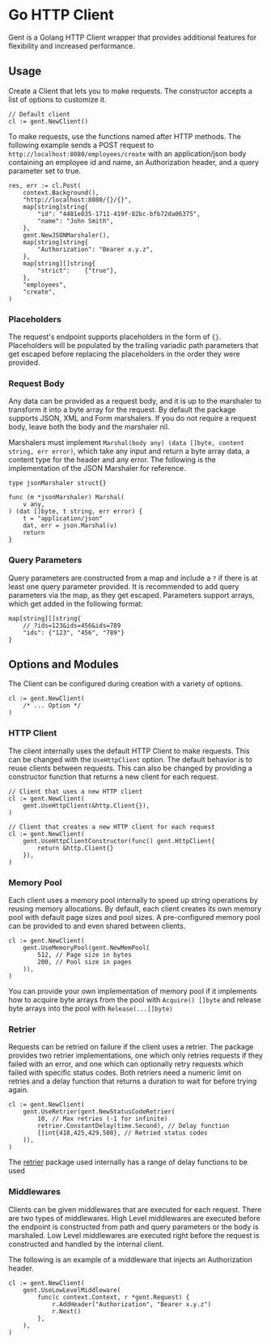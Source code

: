 # Go HTTP Client

Gent is a Golang HTTP Client wrapper that provides additional features for flexibility and increased performance.

## Usage

Create a Client that lets you to make requests. The constructor accepts a list of options to customize it.

```golang
// Default client
cl := gent.NewClient()
```

To make requests, use the functions named after HTTP methods. The following example sends a POST request to `http://localhost:8080/employees/create` with an application/json body containing an employee id and name, an Authorization header, and a query parameter set to true.

```golang
res, err := cl.Post(
    context.Background(),
    "http://localhost:8080/{}/{}",
    map[string]string{
        "id": "4481e035-1711-419f-82bc-bfb72da06375",
        "name": "John Smith",
    },
    gent.NewJSONMarshaler(),
    map[string]string{
 		"Authorization": "Bearer x.y.z",
	},
    map[string][]string{
 		"strict":    {"true"},
 	},
    "employees",
    "create",
)
```

### Placeholders

The request's endpoint supports placeholders in the form of `{}`. Placeholders will be populated by the trailing variadic path parameters that get escaped before replacing the placeholders in the order they were provided.

### Request Body

Any data can be provided as a request body, and it is up to the marshaler to transform it into a byte array for the request. By default the package supports JSON, XML and Form marshalers. If you do not require a request body, leave both the body and the marshaler nil.

Marshalers must implement `Marshal(body any) (data []byte, content string, err error)`, which take any input and return a byte array data, a content type for the header and any error. The following is the implementation of the JSON Marshaler for reference.

```golang
type jsonMarshaler struct{}

func (m *jsonMarshaler) Marshal(
    v any,
) (dat []byte, t string, err error) {
	t = "application/json"
	dat, err = json.Marshal(v)
	return
}
```

### Query Parameters

Query parameters are constructed from a map and include a `?` if there is at least one query parameter provided. It is recommended to add query parameters via the map, as they get escaped. Parameters support arrays, which get added in the following format: 

```golang
map[string][]string{
    // ?ids=123&ids=456&ids=789
    "ids": {"123", "456", "789"}
}
```

## Options and Modules

The Client can be configured during creation with a variety of options.
```golang
cl := gent.NewClient(
    /* ... Option */
)
```

### HTTP Client

The client internally uses the default HTTP Client to make requests. This can be changed with the `UseHttpClient` option. The default behavior is to reuse clients between requests. This can also be changed by providing a constructor function that returns a new client for each request.

```golang
// Client that uses a new HTTP client
cl := gent.NewClient(
    gent.UseHttpClient(&http.Client{}),
)
```

```golang
// Client that creates a new HTTP client for each request
cl := gent.NewClient(
    gent.UseHttpClientConstructor(func() gent.HttpClient{
        return &http.Client{}
    }),
)
```

### Memory Pool

Each client uses a memory pool internally to speed up string operations by reusing memory allocations. By default, each client creates its own memory pool with default page sizes and pool sizes. A pre-configured memory pool can be provided to and even shared between clients.

```golang
cl := gent.NewClient(
    gent.UseMemoryPool(gent.NewMemPool(
        512, // Page size in bytes
        200, // Pool size in pages
    )),
)
```

You can provide your own implementation of memory pool if it implements how to acquire byte arrays from the pool with `Acquire() []byte` and release byte arrays into the pool with `Release(...[]byte)`

### Retrier

Requests can be retried on failure if the client uses a retrier. The package provides two retrier implementations, one which only retries requests if they failed with an error, and one which can optionally retry requests which failed with specific status codes. Both retriers need a numeric limit on retries and a delay function that returns a duration to wait for before trying again.

```golang
cl := gent.NewClient(
    gent.UseRetrier(gent.NewStatusCodeRetrier(
        10, // Max retries (-1 for infinite)
        retrier.ConstantDelay(time.Second), // Delay function
        []int{418,425,429,500}, // Retried status codes
    )),
)
```

The [retrier](https://github.com/Soreing/retrier) package used internally has a range of delay functions to be used

### Middlewares

Clients can be given middlewares that are executed for each request. There are two types of middlewares. High Level middlewares are executed before the endpoint is constructed from path and query parameters or the body is marshaled. Low Level middlewares are executed right before the request is constructed and handled by the internal client. 

The following is an example of a middleware that injects an Authorization header.
```golang
cl := gent.NewClient(
    gent.UseLowLevelMiddleware(
        func(c context.Context, r *gent.Request) {
            r.AddHeader("Authorization", "Bearer x.y.z")
            r.Next()
        },
    ),
)
```